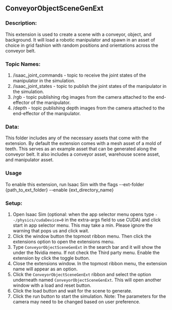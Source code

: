 ## ConveyorObjectSceneGenExt

### Description: 
This extension is used to create a scene with a conveyor, object, and background. It will load a robotic manipulator and spawn in an asset of choice in grid fashion with random positions and orientations across the conveyor belt. 

### Topic Names:
1. /isaac_joint_commands - topic to receive the joint states of the manipulator in the simulation.
2. /isaac_joint_states - topic to publish the joint states of the manipulator in the simulation.
3. /rgb - topic publishing rbg images from the camera attached to the end-effector of the manipulator.
4. /depth - topic publishing depth images from the camera attached to the end-effector of the manipulator.

### Data:
This folder includes any of the necessary assets that come with the extension. By default the extension comes with a mesh asset of a mold of teeth. This serves as an example asset that can be generated along the conveyor belt. It also includes a conveyor asset, warehouse scene asset, and manipulator asset. 

### Usage
To enable this extension, run Isaac Sim with the flags --ext-folder {path_to_ext_folder} --enable {ext_directory_name}

### Setup:
1. Open Isaac Sim (optional: when the app selector menu opens type `--/physics/cudaDevice=0` in the extra-args field to use CUDA) and click start in app selector menu. This may take a min. Please ignore the warning that pops us and click wait.
2. Click the window button the topmost ribbon menu. Then click the extensions option to open the extensions menu.
3. Type `ConveyorObjectSceneGenExt` in the search bar and it will show the under the Nvidia menu. If not check the Third party menu. Enable the extension by click the toggle button.
4. Close the extensions window. In the topmost ribbon menu, the extension name will appear as an option.
5. Click the `ConveyorObjectSceneGenExt` ribbon and select the option underneath named `ConveyorObjectSceneGenExt`. This will open another window with a load and reset button.
6. Click the load button and wait for the scene to generate.
7. Click the run button to start the simulation.
Note: The parameters for the camera may need to be changed based on user preference.